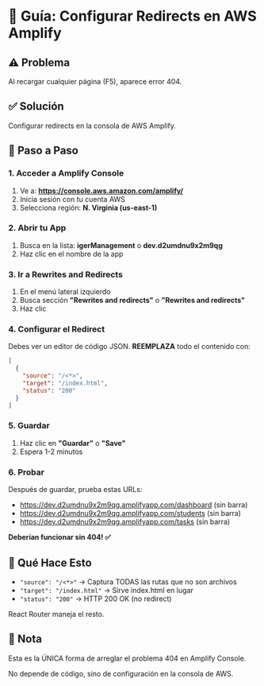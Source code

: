 # 🔧 Guía: Configurar Redirects en AWS Amplify

## ⚠️ Problema
Al recargar cualquier página (F5), aparece error 404.

## ✅ Solución
Configurar redirects en la consola de AWS Amplify.

## 📍 Paso a Paso

### 1. Acceder a Amplify Console
1. Ve a: **https://console.aws.amazon.com/amplify/**
2. Inicia sesión con tu cuenta AWS
3. Selecciona región: **N. Virginia (us-east-1)**

### 2. Abrir tu App
1. Busca en la lista: **igerManagement** o **dev.d2umdnu9x2m9qg**
2. Haz clic en el nombre de la app

### 3. Ir a Rewrites and Redirects
1. En el menú lateral izquierdo
2. Busca sección **"Rewrites and redirects"** o **"Rewrites and redirects"**
3. Haz clic

### 4. Configurar el Redirect

Debes ver un editor de código JSON. **REEMPLAZA** todo el contenido con:

```json
[
  {
    "source": "/<*>",
    "target": "/index.html",
    "status": "200"
  }
]
```

### 5. Guardar
1. Haz clic en **"Guardar"** o **"Save"**
2. Espera 1-2 minutos

### 6. Probar
Después de guardar, prueba estas URLs:

- https://dev.d2umdnu9x2m9qg.amplifyapp.com/dashboard (sin barra)
- https://dev.d2umdnu9x2m9qg.amplifyapp.com/students (sin barra)
- https://dev.d2umdnu9x2m9qg.amplifyapp.com/tasks (sin barra)

**Deberían funcionar sin 404! ✅**

## 🎯 Qué Hace Esto

- `"source": "/<*>"` → Captura TODAS las rutas que no son archivos
- `"target": "/index.html"` → Sirve index.html en lugar
- `"status": "200"` → HTTP 200 OK (no redirect)

React Router maneja el resto.

## 📝 Nota
Esta es la ÚNICA forma de arreglar el problema 404 en Amplify Console.

No depende de código, sino de configuración en la consola de AWS.


